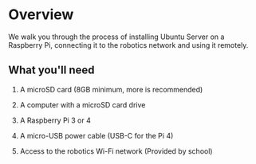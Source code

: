 # Overview

We walk you through the process of installing Ubuntu Server on a Raspberry Pi, connecting it to the robotics network and using it remotely.

## What you'll need

1. A microSD card (8GB minimum, more is recommended)

2. A computer with a microSD card drive

3. A Raspberry Pi 3 or 4

4. A micro-USB power cable (USB-C for the Pi 4)

5. Access to the robotics Wi-Fi network (Provided by school)